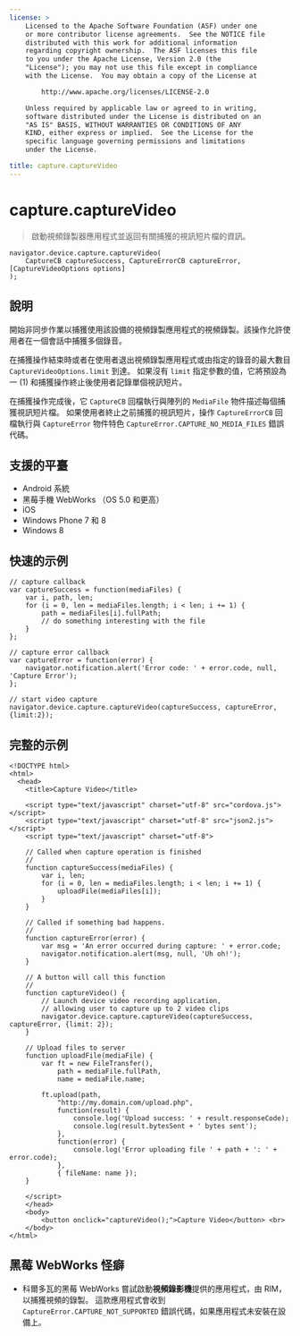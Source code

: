 ```yaml
---
license: >
    Licensed to the Apache Software Foundation (ASF) under one
    or more contributor license agreements.  See the NOTICE file
    distributed with this work for additional information
    regarding copyright ownership.  The ASF licenses this file
    to you under the Apache License, Version 2.0 (the
    "License"); you may not use this file except in compliance
    with the License.  You may obtain a copy of the License at

        http://www.apache.org/licenses/LICENSE-2.0

    Unless required by applicable law or agreed to in writing,
    software distributed under the License is distributed on an
    "AS IS" BASIS, WITHOUT WARRANTIES OR CONDITIONS OF ANY
    KIND, either express or implied.  See the License for the
    specific language governing permissions and limitations
    under the License.

title: capture.captureVideo
---
```


# capture.captureVideo

> 啟動視頻錄製器應用程式並返回有關捕獲的視訊短片檔的資訊。

    navigator.device.capture.captureVideo(
        CaptureCB captureSuccess, CaptureErrorCB captureError, [CaptureVideoOptions options]
    );
    

## 說明

開始非同步作業以捕獲使用該設備的視頻錄製應用程式的視頻錄製。該操作允許使用者在一個會話中捕獲多個錄音。

在捕獲操作結束時或者在使用者退出視頻錄製應用程式或由指定的錄音的最大數目 `CaptureVideoOptions.limit` 到達。 如果沒有 `limit` 指定參數的值，它將預設為一 (1) 和捕獲操作終止後使用者記錄單個視訊短片。

在捕獲操作完成後，它 `CaptureCB` 回檔執行與陣列的 `MediaFile` 物件描述每個捕獲視訊短片檔。 如果使用者終止之前捕獲的視訊短片，操作 `CaptureErrorCB` 回檔執行與 `CaptureError` 物件特色 `CaptureError.CAPTURE_NO_MEDIA_FILES` 錯誤代碼。

## 支援的平臺

*   Android 系統
*   黑莓手機 WebWorks （OS 5.0 和更高）
*   iOS
*   Windows Phone 7 和 8
*   Windows 8

## 快速的示例

    // capture callback
    var captureSuccess = function(mediaFiles) {
        var i, path, len;
        for (i = 0, len = mediaFiles.length; i < len; i += 1) {
            path = mediaFiles[i].fullPath;
            // do something interesting with the file
        }
    };
    
    // capture error callback
    var captureError = function(error) {
        navigator.notification.alert('Error code: ' + error.code, null, 'Capture Error');
    };
    
    // start video capture
    navigator.device.capture.captureVideo(captureSuccess, captureError, {limit:2});
    

## 完整的示例

    <!DOCTYPE html>
    <html>
      <head>
        <title>Capture Video</title>
    
        <script type="text/javascript" charset="utf-8" src="cordova.js"></script>
        <script type="text/javascript" charset="utf-8" src="json2.js"></script>
        <script type="text/javascript" charset="utf-8">
    
        // Called when capture operation is finished
        //
        function captureSuccess(mediaFiles) {
            var i, len;
            for (i = 0, len = mediaFiles.length; i < len; i += 1) {
                uploadFile(mediaFiles[i]);
            }
        }
    
        // Called if something bad happens.
        //
        function captureError(error) {
            var msg = 'An error occurred during capture: ' + error.code;
            navigator.notification.alert(msg, null, 'Uh oh!');
        }
    
        // A button will call this function
        //
        function captureVideo() {
            // Launch device video recording application,
            // allowing user to capture up to 2 video clips
            navigator.device.capture.captureVideo(captureSuccess, captureError, {limit: 2});
        }
    
        // Upload files to server
        function uploadFile(mediaFile) {
            var ft = new FileTransfer(),
                path = mediaFile.fullPath,
                name = mediaFile.name;
    
            ft.upload(path,
                "http://my.domain.com/upload.php",
                function(result) {
                    console.log('Upload success: ' + result.responseCode);
                    console.log(result.bytesSent + ' bytes sent');
                },
                function(error) {
                    console.log('Error uploading file ' + path + ': ' + error.code);
                },
                { fileName: name });
        }
    
        </script>
        </head>
        <body>
            <button onclick="captureVideo();">Capture Video</button> <br>
        </body>
    </html>
    

## 黑莓 WebWorks 怪癖

*   科爾多瓦的黑莓 WebWorks 嘗試啟動**視頻錄影機**提供的應用程式，由 RIM，以捕獲視頻的錄製。 這款應用程式會收到 `CaptureError.CAPTURE_NOT_SUPPORTED` 錯誤代碼，如果應用程式未安裝在設備上。